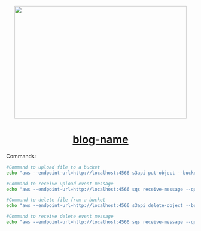 
<p align="center">
  <img width="460" height="300" src="image-url.png">
</p>

<h1 align="center"><a href="blog-url">blog-name
</a></h1>


Commands:

```sh
#Command to upload file to a bucket
echo "aws --endpoint-url=http://localhost:4566 s3api put-object --bucket tutorial-bucket --key <key> --body <file-name>"

#Command to receive upload event message
echo "aws --endpoint-url=http://localhost:4566 sqs receive-message --queue-url=http://localhost:4566/000000000000/upload-file-event-sqs"

#Command to delete file from a bucket
echo "aws --endpoint-url=http://localhost:4566 s3api delete-object --bucket tutorial-bucket --key <key>"

#Command to receive delete event message
echo "aws --endpoint-url=http://localhost:4566 sqs receive-message --queue-url=http://localhost:4566/000000000000/delete-file-event-sqs"
```
